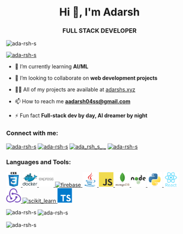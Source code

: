 <h1 align="center">Hi 👋, I'm Adarsh</h1>
<h3 align="center">FULL STACK DEVELOPER</h3>

<p align="left"> <img src="https://komarev.com/ghpvc/?username=ada-rsh-s&label=Profile%20views&color=3a7e7d&style=flat" alt="ada-rsh-s" /> </p>

<p align="left"> <a href="https://github.com/ryo-ma/github-profile-trophy"><img src="https://github-profile-trophy.vercel.app/?username=ada-rsh-s" alt="ada-rsh-s" /></a> </p>

- 🌱 I’m currently learning **AI/ML**

- 👯 I’m looking to collaborate on **web development projects**

- 👨‍💻 All of my projects are available at [adarshs.xyz](www.adarshs.xyz)

- 📫 How to reach me **aadarsh04ss@gmail.com**

- ⚡ Fun fact **Full-stack dev by day, AI dreamer by night**

<h3 align="left">Connect with me:</h3>
<p align="left">
<a href="https://dev.to/ada-rsh-s" target="blank"><img align="center" src="https://raw.githubusercontent.com/rahuldkjain/github-profile-readme-generator/master/src/images/icons/Social/devto.svg" alt="ada-rsh-s" height="30" width="40" /></a>
<a href="https://linkedin.com/in/ada-rsh-s" target="blank"><img align="center" src="https://raw.githubusercontent.com/rahuldkjain/github-profile-readme-generator/master/src/images/icons/Social/linked-in-alt.svg" alt="ada-rsh-s" height="30" width="40" /></a>
<a href="https://instagram.com/ada_rsh_s_._" target="blank"><img align="center" src="https://raw.githubusercontent.com/rahuldkjain/github-profile-readme-generator/master/src/images/icons/Social/instagram.svg" alt="ada_rsh_s_._" height="30" width="40" /></a>
<a href="https://www.leetcode.com/ada-rsh-s" target="blank"><img align="center" src="https://raw.githubusercontent.com/rahuldkjain/github-profile-readme-generator/master/src/images/icons/Social/leet-code.svg" alt="ada-rsh-s" height="30" width="40" /></a>
</p>

<h3 align="left">Languages and Tools:</h3>
<p align="left"> <a href="https://www.w3schools.com/css/" target="_blank" rel="noreferrer"> <img src="https://raw.githubusercontent.com/devicons/devicon/master/icons/css3/css3-original-wordmark.svg" alt="css3" width="40" height="40"/> </a> <a href="https://www.docker.com/" target="_blank" rel="noreferrer"> <img src="https://raw.githubusercontent.com/devicons/devicon/master/icons/docker/docker-original-wordmark.svg" alt="docker" width="40" height="40"/> </a> <a href="https://expressjs.com" target="_blank" rel="noreferrer"> <img src="https://raw.githubusercontent.com/devicons/devicon/master/icons/express/express-original-wordmark.svg" alt="express" width="40" height="40"/> </a> <a href="https://firebase.google.com/" target="_blank" rel="noreferrer"> <img src="https://www.vectorlogo.zone/logos/firebase/firebase-icon.svg" alt="firebase" width="40" height="40"/> </a> <a href="https://www.java.com" target="_blank" rel="noreferrer"> <img src="https://raw.githubusercontent.com/devicons/devicon/master/icons/java/java-original.svg" alt="java" width="40" height="40"/> </a> <a href="https://developer.mozilla.org/en-US/docs/Web/JavaScript" target="_blank" rel="noreferrer"> <img src="https://raw.githubusercontent.com/devicons/devicon/master/icons/javascript/javascript-original.svg" alt="javascript" width="40" height="40"/> </a> <a href="https://www.mongodb.com/" target="_blank" rel="noreferrer"> <img src="https://raw.githubusercontent.com/devicons/devicon/master/icons/mongodb/mongodb-original-wordmark.svg" alt="mongodb" width="40" height="40"/> </a> <a href="https://nodejs.org" target="_blank" rel="noreferrer"> <img src="https://raw.githubusercontent.com/devicons/devicon/master/icons/nodejs/nodejs-original-wordmark.svg" alt="nodejs" width="40" height="40"/> </a> <a href="https://www.python.org" target="_blank" rel="noreferrer"> <img src="https://raw.githubusercontent.com/devicons/devicon/master/icons/python/python-original.svg" alt="python" width="40" height="40"/> </a> <a href="https://reactjs.org/" target="_blank" rel="noreferrer"> <img src="https://raw.githubusercontent.com/devicons/devicon/master/icons/react/react-original-wordmark.svg" alt="react" width="40" height="40"/> </a> <a href="https://redux.js.org" target="_blank" rel="noreferrer"> <img src="https://raw.githubusercontent.com/devicons/devicon/master/icons/redux/redux-original.svg" alt="redux" width="40" height="40"/> </a> <a href="https://scikit-learn.org/" target="_blank" rel="noreferrer"> <img src="https://upload.wikimedia.org/wikipedia/commons/0/05/Scikit_learn_logo_small.svg" alt="scikit_learn" width="40" height="40"/> </a> <a href="https://www.typescriptlang.org/" target="_blank" rel="noreferrer"> <img src="https://raw.githubusercontent.com/devicons/devicon/master/icons/typescript/typescript-original.svg" alt="typescript" width="40" height="40"/> </a> </p>














































<p><img align="left" src="https://github-readme-stats.vercel.app/api/top-langs?username=ada-rsh-s&show_icons=true&locale=en&layout=compact" alt="ada-rsh-s" /></p>





<p>&nbsp;<img align="center" src="https://github-readme-stats.vercel.app/api?username=ada-rsh-s&show_icons=true&locale=en" alt="ada-rsh-s" /></p>





<p><img align="center" src="https://github-readme-streak-stats.herokuapp.com/?user=ada-rsh-s&theme=default" alt="ada-rsh-s" /></p>








